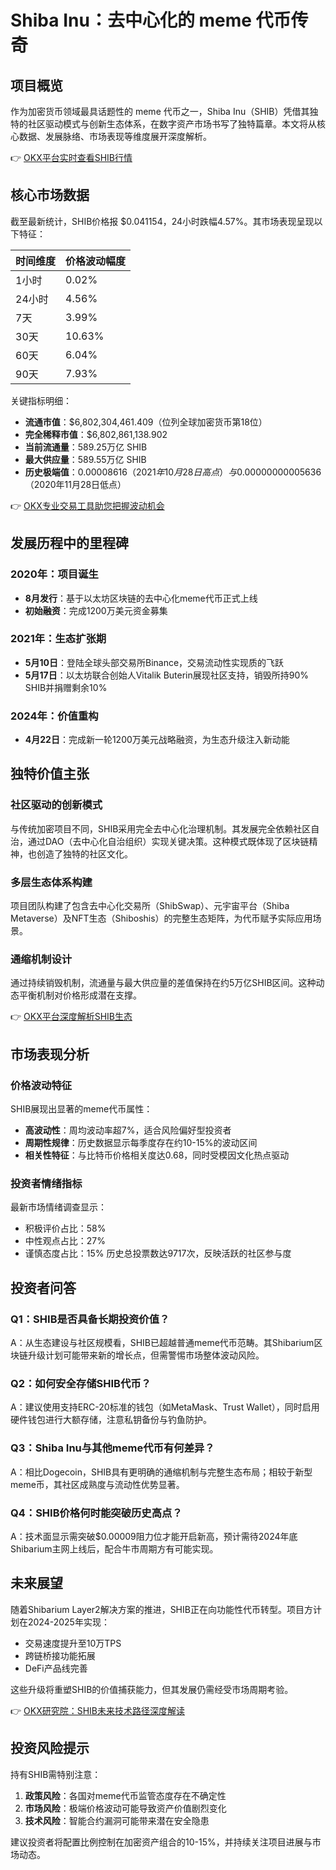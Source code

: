 # Shiba Inu：去中心化的 meme 代币传奇

## 项目概览

作为加密货币领域最具话题性的 meme 代币之一，Shiba Inu（SHIB）凭借其独特的社区驱动模式与创新生态体系，在数字资产市场书写了独特篇章。本文将从核心数据、发展脉络、市场表现等维度展开深度解析。

👉 [OKX平台实时查看SHIB行情](https://bit.ly/okx_welcome)

## 核心市场数据

截至最新统计，SHIB价格报 $0.041154，24小时跌幅4.57%。其市场表现呈现以下特征：

| 时间维度 | 价格波动幅度 |
|---------|-------------|
| 1小时   | 0.02%       |
| 24小时  | 4.56%       |
| 7天     | 3.99%       |
| 30天    | 10.63%      |
| 60天    | 6.04%       |
| 90天    | 7.93%       |

关键指标明细：
- **流通市值**：$6,802,304,461.409（位列全球加密货币第18位）
- **完全稀释市值**：$6,802,861,138.902
- **当前流通量**：589.25万亿 SHIB
- **最大供应量**：589.55万亿 SHIB
- **历史极端值**：$0.00008616（2021年10月28日高点）与$0.00000000005636（2020年11月28日低点）

👉 [OKX专业交易工具助您把握波动机会](https://bit.ly/okx_welcome)

## 发展历程中的里程碑

### 2020年：项目诞生
- **8月发行**：基于以太坊区块链的去中心化meme代币正式上线
- **初始融资**：完成1200万美元资金募集

### 2021年：生态扩张期
- **5月10日**：登陆全球头部交易所Binance，交易流动性实现质的飞跃
- **5月17日**：以太坊联合创始人Vitalik Buterin展现社区支持，销毁所持90% SHIB并捐赠剩余10%

### 2024年：价值重构
- **4月22日**：完成新一轮1200万美元战略融资，为生态升级注入新动能

## 独特价值主张

### 社区驱动的创新模式
与传统加密项目不同，SHIB采用完全去中心化治理机制。其发展完全依赖社区自治，通过DAO（去中心化自治组织）实现关键决策。这种模式既体现了区块链精神，也创造了独特的社区文化。

### 多层生态体系构建
项目团队构建了包含去中心化交易所（ShibSwap）、元宇宙平台（Shiba Metaverse）及NFT生态（Shiboshis）的完整生态矩阵，为代币赋予实际应用场景。

### 通缩机制设计
通过持续销毁机制，流通量与最大供应量的差值保持在约5万亿SHIB区间。这种动态平衡机制对价格形成潜在支撑。

👉 [OKX平台深度解析SHIB生态](https://bit.ly/okx_welcome)

## 市场表现分析

### 价格波动特征
SHIB展现出显著的meme代币属性：
- **高波动性**：周均波动率超7%，适合风险偏好型投资者
- **周期性规律**：历史数据显示每季度存在约10-15%的波动区间
- **相关性特征**：与比特币价格相关度达0.68，同时受模因文化热点驱动

### 投资者情绪指标
最新市场情绪调查显示：
- 积极评价占比：58%
- 中性观点占比：27%
- 谨慎态度占比：15%
历史总投票数达9717次，反映活跃的社区参与度

## 投资者问答

### Q1：SHIB是否具备长期投资价值？
A：从生态建设与社区规模看，SHIB已超越普通meme代币范畴。其Shibarium区块链升级计划可能带来新的增长点，但需警惕市场整体波动风险。

### Q2：如何安全存储SHIB代币？
A：建议使用支持ERC-20标准的钱包（如MetaMask、Trust Wallet），同时启用硬件钱包进行大额存储，注意私钥备份与钓鱼防护。

### Q3：Shiba Inu与其他meme代币有何差异？
A：相比Dogecoin，SHIB具有更明确的通缩机制与完整生态布局；相较于新型meme币，其社区成熟度与流动性优势显著。

### Q4：SHIB价格何时能突破历史高点？
A：技术面显示需突破$0.00009阻力位才能开启新高，预计需待2024年底Shibarium主网上线后，配合牛市周期方有可能实现。

## 未来展望

随着Shibarium Layer2解决方案的推进，SHIB正在向功能性代币转型。项目方计划在2024-2025年实现：
- 交易速度提升至10万TPS
- 跨链桥接功能拓展
- DeFi产品线完善

这些升级将重塑SHIB的价值捕获能力，但其发展仍需经受市场周期考验。

👉 [OKX研究院：SHIB未来技术路径深度解读](https://bit.ly/okx_welcome)

## 投资风险提示

持有SHIB需特别注意：
1. **政策风险**：各国对meme代币监管态度存在不确定性
2. **市场风险**：极端价格波动可能导致资产价值剧烈变化
3. **技术风险**：智能合约漏洞可能带来潜在安全隐患

建议投资者将配置比例控制在加密资产组合的10-15%，并持续关注项目进展与市场动态。